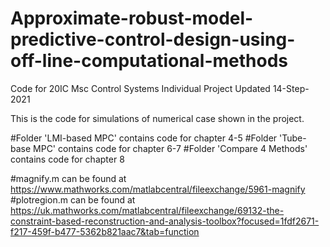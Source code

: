 # Approximate-robust-model-predictive-control-design-using-off-line-computational-methods
Code for 20IC Msc Control Systems Individual Project
Updated 14-Step-2021

This is the code for simulations of numerical case shown in the project.

#Folder 'LMI-based MPC' contains code for chapter 4-5
#Folder 'Tube-base MPC' contains code for chapter 6-7
#Folder 'Compare 4 Methods' contains code for chapter 8


#magnify.m  can be found at https://www.mathworks.com/matlabcentral/fileexchange/5961-magnify
#plotregion.m  can be found at https://uk.mathworks.com/matlabcentral/fileexchange/69132-the-constraint-based-reconstruction-and-analysis-toolbox?focused=1fdf2671-f217-459f-b477-5362b821aac7&tab=function
